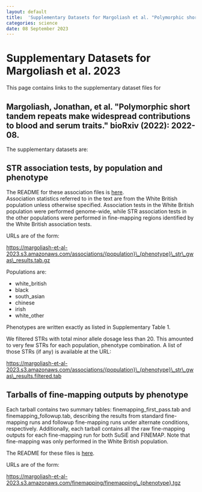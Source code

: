 ```yaml
---
layout: default
title:  'Supplementary Datasets for Margoliash et al. "Polymorphic short tandem repeats make widespread contributions to blood and serum traits"'
categories: science
date: 08 September 2023
---
```


# Supplementary Datasets for Margoliash et al. 2023

This page contains links to the supplementary dataset files for 

## Margoliash, Jonathan, et al. "Polymorphic short tandem repeats make widespread contributions to blood and serum traits." bioRxiv (2022): 2022-08.

The supplementary datasets are:

## STR association tests, by population and phenotype

The README for these association files is [here](/2023/09/08/Margoliash-et-al-GWAS-README.html).  
Association statistics referred to in the text are from the White British population unless otherwise specified. Association tests
in the White British population were performed genome-wide, while STR association tests in the other populations were performed in 
fine-mapping regions identified by the White British association tests.

URLs are of the form:  

https://margoliash-et-al-2023.s3.amazonaws.com/associations/{population}\_{phenotype}\_str\_gwas\_results.tab.gz

Populations are:

* white\_british
* black
* south\_asian
* chinese
* irish
* white\_other

Phenotypes are written exactly as listed in Supplementary Table 1.

We filtered STRs with total minor allele dosage less than 20. This amounted to very few STRs for each population, phenotype combination.
A list of those STRs (if any) is available at the URL: 

https://margoliash-et-al-2023.s3.amazonaws.com/associations/{population}\_{phenotype}\_str\_gwas\_results.filtered.tab

## Tarballs of fine-mapping outputs by phenotype

Each tarball contains two summary tables: finemapping\_first\_pass.tab and finemapping\_followup.tab, describing the results
from standard fine-mapping runs and followup fine-mapping runs under alternate conditions, respectively. Additionally,
each tarball contains all the raw fine-mapping outputs for each fine-mapping run for both SuSiE and FINEMAP. Note that
fine-mapping was only performed in the White British population.

The README for these files is [here](/2023/09/08/Margoliash-et-al-finemapping-README.html).

URLs are of the form:  

https://margoliash-et-al-2023.s3.amazonaws.com/finemapping/finemapping\_{phenotype}.tgz
